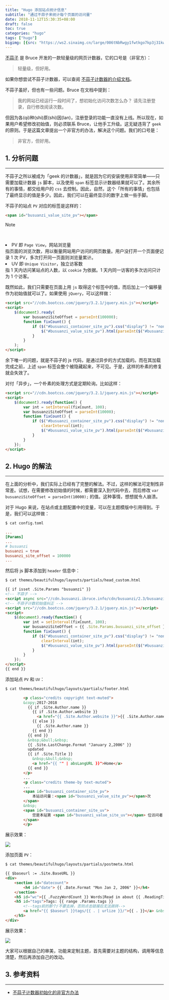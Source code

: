 ```yaml
---
title: "Hugo 添加站点统计信息"
subtitle: "通过不蒜子来统计每个页面的访问量"
date: 2018-11-12T15:30:35+08:00
draft: false
toc: true
categories: "hugo"
tags: ["hugo"]
bigimg: [{src: "https://ws2.sinaimg.cn/large/006tNbRwgy1fwtkgo7kp3j31kw0d0750.jpg"}]
---
```


<!--more-->

[不蒜子](http://busuanzi.ibruce.info/) 是 Bruce 开发的一款轻量级的网页计数器，它的口号是（非官方）：

> 轻量级，但好用。

如果你想尝试不蒜子计数器，可以查阅 [不蒜子计数器的介绍文档](http://ibruce.info/2015/04/04/busuanzi/)。

不蒜子虽好，但也有一些问题。Bruce 在文档中提到：

> 我的网站已经运行一段时间了，想初始化访问次数怎么办？
> 请先注册登录，自行修改阅读次数。

但因为各(qi)种(shi)原(shi)因(lan)，注册登录的功能一直没有上线。所以现在，如果用户希望修改初始值，则必须联系 Bruce，让他手工升级。这无疑违背了 `geek` 的原则。于是这篇文章提出一个非官方的办法，解决这个问题。我们的口号是：

> 非官方，但好用。

## <span id="inline-toc">1.</span> 分析问题

----

不蒜子之所以被成为「geek 的计数器」，就是因为它的安装使用非常简单——只需要加载计数器 `js` 脚本，以及使用 `span` 标签显示计数器结果就可以了。其余所有的事情，都交给用户的 `css` 去控制。因此，自然，这个「所有的事情」也包括了最终显示的值是多少。因此，我们可以在最终显示的数字上做一些手脚。

不蒜子的站点 `PV` 对应的标签是这样的：

```html
<span id="busuanzi_value_site_pv"></span>
```

<div id="note">
<p id="note-title">Note</p>
<br />
<p>
<li>PV 即 <code>Page View</code>，网站浏览量</li>
指页面的浏览次数，用以衡量网站用户访问的网页数量。用户没打开一个页面便记录 1 次 PV，多次打开同一页面则浏览量累计。
<li>UV 即 <code>Unique Visitor</code>，独立访客数</li>
指 1 天内访问某站点的人数，以 <code>cookie</code> 为依据。1 天内同一访客的多次访问只计为 1 个访客。
</p>
</div>

既然如此，我们只需要在页面上用 `js` 取得这个标签中的值，而后加上一个偏移量作为初始值就可以了。如果使用 `jQuery`，可以这样做：

```html
<script src="//cdn.bootcss.com/jquery/3.2.1/jquery.min.js"></script>
<script>
    $(document).ready(
        var busuanziSiteOffset = parseInt(100000);
        function fixCount() {
            if ($("#busuanzi_container_site_pv").css("display") != "none") {
                $("#busuanzi_value_site_pv").html(parseInt($("#busuanzi_value_site_pv").html()) + busuanziSiteOffset);
            }
        }
    );
</script>
```

余下唯一的问题，就是不蒜子的 js 代码，是通过异步的方式加载的。而在其加载完成之前，上述 `span` 标签会整个被隐藏起来，不可见。于是，这样的朴素的修复就会失效了。

对付「异步」，一个朴素的处理方式是定期轮询。比如这样：

```html
<script src="//cdn.bootcss.com/jquery/3.2.1/jquery.min.js"></script>
<script>
    $(document).ready(function() {
        var int = setInterval(fixCount, 100);
        var busuanziSiteOffset = parseInt(10000);
        function fixCount() {
            if ($("#busuanzi_container_site_pv").css("display") != "none") {
                clearInterval(int);
                $("#busuanzi_value_site_pv").html(parseInt($("#busuanzi_value_site_pv").html()) + busuanziSiteOffset);
            }
        }
    });
</script>
```

## <span id="inline-toc">2.</span> Hugo 的解法

----

在上面的分析中，我们实际上已经有了完整的解法。不过，这样的解法可定制性非常差。试想，在需要修改初始值的时候，都需要深入到代码中去，而后修改 `var busuanziSiteOffset = parseInt(10000);` 的值。这种事情，想想就令人崩溃。

对于 Hugo 来说，在站点或主题配置中的变量，可以在主题模版中引用得到。于是，我们可以这样做：

```bash
$ cat config.toml
```
```toml
...
[Params]
...
# busuanzi
busuanzi = true
busuanzi_site_offset = 100000
...
```

然后将 js 脚本添加到 `header` 信息中：

```bash
$ cat themes/beautifulhugo/layouts/partials/head_custom.html
```
```html
{{ if isset .Site.Params "busuanzi" }}
<!-- 不蒜子 -->
<script async src="//cdn.busuanzi.ibruce.info/cdn/busuanzi/2.3/busuanzi.pure.mini.js"></script>
<!-- 不蒜子计数初始值纠正 -->
<script src="//cdn.bootcss.com/jquery/3.2.1/jquery.min.js"></script>
<script>
    $(document).ready(function() {
        var int = setInterval(fixCount, 100);
        var busuanziSiteOffset = {{ .Site.Params.busuanzi_site_offset }}
        function fixCount() {
            if ($("#busuanzi_container_site_pv").css("display") != "none") {
                clearInterval(int);
                $("#busuanzi_value_site_pv").html(parseInt($("#busuanzi_value_site_pv").html()) + busuanziSiteOffset);
            }
        }
    });
</script>
{{ end }}
```

添加站点 `PV` 和 `UV`：

```bash
$ cat themes/beautifulhugo/layouts/partials/footer.html
```
```html
        <p class="credits copyright text-muted">
        &copy;2017-2018
          {{ if .Site.Author.name }}
            {{ if .Site.Author.website }}
              <a href="{{ .Site.Author.website }}">{{ .Site.Author.name }}</a>
            {{ else }}
              {{ .Site.Author.name }}
            {{ end }}
          {{ end }}
          &nbsp;&bull;&nbsp;
          {{ .Site.LastChange.Format "January 2,2006" }}
          updated
          {{ if .Site.Title }}
            &nbsp;&bull;&nbsp;
            <a href="{{ "" | absLangURL }}">Home</a>
          {{ end }}
        </p>
        ...
        <p class="credits theme-by text-muted">
        ...
        <span id="busuanzi_container_site_pv">
            本站访问量：<span id="busuanzi_value_site_pv"></span>次
        </span>
        &nbsp;
        <span id="busuanzi_container_site_uv">
            您是本站第 <span id="busuanzi_value_site_uv"></span> 位访问者
        </span>
        </p>
```

展示效果：

![](https://ww1.sinaimg.cn/large/005YhI8igy1fx5b2jvh5bj30jm01maa2)

添加页面 `PV`：

```bash
$ cat themes/beautifulhugo/layouts/partials/postmeta.html
```
```html
{{ $baseurl := .Site.BaseURL }}
<div>
    <section id="datecount">
        <h4 id="date"> {{ .Date.Format "Mon Jan 2, 2006" }}</h4>
    </section>
    <h5 id="wc">{{ .FuzzyWordCount }} Words|Read in about {{ .ReadingTime }} Min|本文总阅读量<span id="busuanzi_value_page_pv"></span>次</h5>
    <h5 id="tags">Tags: {{ range .Params.tags }}
        <!--tags前的那个/不要去掉，否则点击链接后无法跳转-->
        <a href="{{ $baseurl }}tags/{{ . | urlize }}/">{{ . }}</a> &nbsp;{{ end }}
    </h5>
</div>
```

展示效果：

![](https://ww1.sinaimg.cn/large/005YhI8igy1fx5b78dzrej30l402m0st)

大家可以根据自己的审美，功能来定制主题，首先需要对主题的结构，调用等信息清楚，然后再添加自己的改动。

## <span id="inline-toc">3.</span> 参考资料

----

+ [不蒜子计数器初始化的非官方办法](https://liam.page/2017/04/29/busuanzi-offset-setting/)
